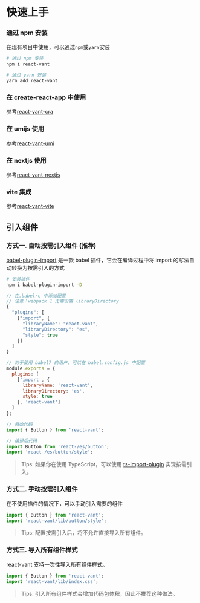 # 快速上手

### 通过 npm 安装

在现有项目中使用，可以通过`npm`或`yarn`安装

```bash
# 通过 npm 安装
npm i react-vant

# 通过 yarn 安装
yarn add react-vant
```

### 在 create-react-app 中使用

参考[react-vant-cra](https://github.com/3lang3/react-vant-template/tree/main/template/create-react-app)

### 在 umijs 使用

参考[react-vant-umi](https://github.com/3lang3/react-vant-template/tree/main/template/umi)

### 在 nextjs 使用

参考[react-vant-nextjs](https://github.com/3lang3/react-vant-template/tree/main/template/nextjs)

### vite 集成

参考[react-vant-vite](https://github.com/3lang3/react-vant-template/tree/main/template/vite)

## 引入组件

### 方式一. 自动按需引入组件 (推荐)

[babel-plugin-import](https://github.com/ant-design/babel-plugin-import) 是一款 babel 插件，它会在编译过程中将 import 的写法自动转换为按需引入的方式

```bash
# 安装插件
npm i babel-plugin-import -D
```

```js
// 在.babelrc 中添加配置
// 注意：webpack 1 无需设置 libraryDirectory
{
  "plugins": [
    ["import", {
      "libraryName": "react-vant",
      "libraryDirectory": "es",
      "style": true
    }]
  ]
}

// 对于使用 babel7 的用户，可以在 babel.config.js 中配置
module.exports = {
  plugins: [
    ['import', {
      libraryName: 'react-vant',
      libraryDirectory: 'es',
      style: true
    }, 'react-vant']
  ]
};
```

```js
// 原始代码
import { Button } from 'react-vant';

// 编译后代码
import Button from 'react-/es/button';
import 'react-/es/button/style';
```

> Tips: 如果你在使用 TypeScript，可以使用 [ts-import-plugin](https://github.com/Brooooooklyn/ts-import-plugin) 实现按需引入。

### 方式二. 手动按需引入组件

在不使用插件的情况下，可以手动引入需要的组件

```js
import { Button } from 'react-vant';
import 'react-vant/lib/button/style';
```

> Tips: 配置按需引入后，将不允许直接导入所有组件。

### 方式三. 导入所有组件样式

react-vant 支持一次性导入所有组件样式。

```js
import { Button } from 'react-vant';
import 'react-vant/lib/index.css';
```

> Tips: 引入所有组件样式会增加代码包体积，因此不推荐这种做法。
